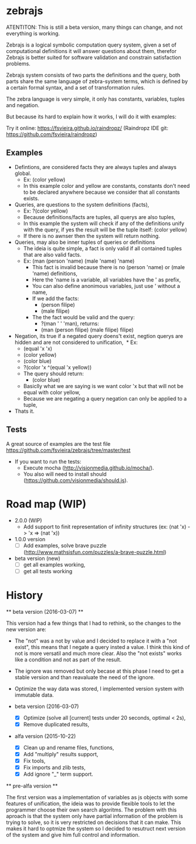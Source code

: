 # zebrajs

ATENTITON: This is still a beta version, many things can change, and not everything is working.

Zebrajs is a logical symbolic computation query system, given a set of computational definitions it will
answer questions about them, therefor Zebrajs is better suited for software validation and constrain satisfaction problems.

Zebrajs system consists of two parts the definitions and the query, both parts share the same language of zebra-system terms, which is defined by
a certain formal syntax, and a set of transformation rules.

The zebra language is very simple, it only has constants, variables, tuples and negation.

But because its hard to explain how it works, I will do it with examples:

Try it online: https://fsvieira.github.io/raindropz/ (Raindropz IDE git: https://github.com/fsvieira/raindropz)

## Examples

* Defintions, are considered facts they are always tuples and always global.
  * Ex: (color yellow)
  * In this example color and yellow are constants, constants don't need to be declared anywhere 
because we consider that all constants exists.
* Queries, are questions to the system definitions (facts),
  * Ex: ?(color yellow)
  * Because definitions/facts are tuples, all querys are also tuples,
  * In this example the system will check if any of the definitions unify with the query,
    if yes the result will be the tuple itself: (color yellow)
  * If there is no awnser then the system will return nothing.
* Queries, may also be inner tuples of queries or definitions
  * The ideia is quite simple, a fact is only valid if all contained tuples that are also valid facts.
  * Ex: (man (person 'name) (male 'name) 'name)
    * This fact is invalid because there is no (person 'name) or (male 'name) definitions,
    * Here the 'name is a variable, all variables have the ' as prefix,
    * You can also define anonimous variables, just use ' without a name,
    * If we add the facts:
      * (person filipe)
      * (male filipe)
    * The the fact would be valid and the query:
      * ?(man ' ' 'man), returns:
      * (man (person filipe) (male filipe) filipe)
* Negation, its true if a negated query doens't exist, negtion querys are hidden and are not considered to unification,
  * Ex: 
    * (equal 'x 'x) 
    * (color yellow) 
    * (color blue)
    * ?(color 'x ^(equal 'x yellow))
  * The query should return:
    * (color blue)
  * Basiclly what we are saying is we want color 'x but that will not be equal with color yellow,
  * Because we are negating a query negation can only be applied to a tuple,
* Thats it.


## Tests

A great source of examples are the test file https://github.com/fsvieira/zebrajs/tree/master/test

* If you want to run the tests:
  * Execute mocha (http://visionmedia.github.io/mocha/).
  * You also will need to install should (https://github.com/visionmedia/should.js).


# Road map (WIP)

* 2.0.0 (WIP)
  * Add support to finit representation of infinity structures (ex: (nat 'x) -> 'x => (nat 'x))
* 1.0.0 version
  * [ ] Add examples, solve brave puzzle (http://www.mathsisfun.com/puzzles/a-brave-puzzle.html)
* beta version (new)
  * [ ] get all examples working,
  * [ ] get all tests working

# History

** beta version (2016-03-07) **
  
  This version had a few things that I had to rethink, so the changes to the new version are:
  
  * The "not" was a not by value and I decided to replace it with a "not exist", this means that I negate a query
  insted a value. I think this kind of not is more versatil and much more clear. Also the "not exists" works 
  like a condition and not as part of the result. 
  
  * The ignore was removed but only becase at this phase I need to get a stable version and than reavaluate the 
  need of the ignore.
  
  * Optimize the way data was stored, I implemented version system with immutable data.

* beta version (2016-03-07)
  * [x] Optimize (solve all [current] tests under 20 seconds, optimal < 2s),
  * [x] Remove duplicated results,
* alfa version (2015-10-22)
  * [x] Clean up and rename files, functions,
  * [x] Add "multiply" results support,
  * [x] Fix tools,
  * [x] Fix imports and zlib tests,
  * [x] Add ignore "_" term support.

** pre-alfa version **
  
  The first version was a implementation of variables as js objects with some features of unification,
  the ideia was to provide flexible tools to let the programmer choose their own search algoritms.
  The problem with this aproach is that the system only have partial information of the 
  problem is trying to solve, so it is very restricted on decisions that it can make.
  This makes it hard to optmize the system so I decided to resutruct next version of the system and give him
  full control and information.


